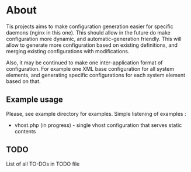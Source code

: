 About
====================
Tis projects aims to make configuration generation easier for specific daemons (nginx in this one).
This should allow in the future do make configuration more dynamic, and automatic-generation friendly.
This will allow to generate more configuration based on existing definitions, and merging existing configurations with modifications.

Also, it may be continued to make one inter-application format of configuration.
For example one XML base configuration for all system elements, and generating specific configurations for each system element based on that.

Example usage
--------------------
Please, see example directory for examples.
Simple listening of examples :
- vhost.php (in progress) - single vhost configuration that serves static contents

TODO
----
List of all TO-DOs in TODO file
